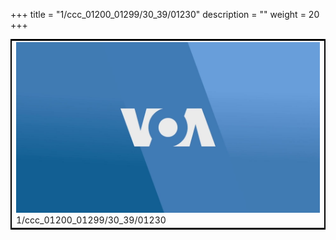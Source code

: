 +++
title = "1/ccc_01200_01299/30_39/01230"
description = ""
weight = 20
+++

<table style="border:2px solid black;max-width:800px;max-height:800px;" 
><tr><td>
<img class="center-fit-jpg"
src="/jpg_/aaa_20190430_NxaOmWaI8sI_01229.jpg">
1/ccc_01200_01299/30_39/01230
</img></td></tr></table>
